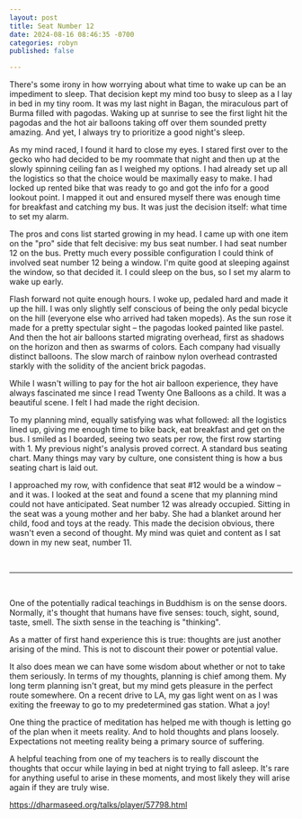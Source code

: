 ```yaml
---
layout: post
title: Seat Number 12
date: 2024-08-16 08:46:35 -0700
categories: robyn
published: false

---
```

There's some irony in how worrying about what time to wake up can be an impediment to sleep. That decision kept my mind
too busy to sleep as a I lay in bed in my tiny room. It was my last night in Bagan, the miraculous part of Burma filled
with pagodas. Waking up at sunrise to see the first light hit the pagodas and the hot air balloons taking off over them
sounded pretty amazing. And yet, I always try to prioritize a good night's sleep.

As my mind raced, I found it hard to close my eyes. I stared first over to the gecko who had decided to be my roommate
that night and then up at the slowly spinning ceiling fan as I weighed my options. I had already set up all the
logistics so that the choice would be maximally easy to make. I had locked up rented bike that was ready to go and got
the info for a good lookout point. I mapped it out and ensured myself there was enough time for breakfast and catching
my bus. It was just the decision itself: what time to set my alarm.

The pros and cons list started growing in my head. I came up with one item on the "pro" side that felt decisive: my bus
seat number. I had seat number 12 on the bus. Pretty much every possible configuration I could think of involved seat
number 12 being a window. I'm quite good at sleeping against the window, so that decided it. I could sleep on the bus,
so I set my alarm to wake up early.

Flash forward not quite enough hours. I woke up, pedaled hard and made it up the hill. I was only slightly self
conscious of being the only pedal bicycle on the hill (everyone else who arrived had taken mopeds). As the sun rose it
made for a pretty spectular sight – the pagodas looked painted like pastel. And then the hot air balloons started
migrating overhead, first as shadows on the horizon and then as swarms of colors. Each company had visually distinct
balloons. The slow march of rainbow nylon overhead contrasted starkly with the solidity of the ancient brick pagodas.

While I wasn't willing to pay for the hot air balloon experience, they have always fascinated me since I read Twenty One
Balloons as a child. It was a beautiful scene. I felt I had made the right decision.

To my planning mind, equally satisfying was what followed: all the logistics lined up, giving me enough time to bike
back, eat breakfast and get on the bus. I smiled as I boarded, seeing two seats per row, the first row starting with 1.
My previous night's analysis proved correct. A standard bus seating chart. Many things may vary by culture, one
consistent thing is how a bus seating chart is laid out.

I approached my row, with confidence that seat #12 would be a window – and it was. I looked at the seat and found a
scene that my planning mind could not have anticipated. Seat number 12 was already occupied. Sitting in the seat was a
young mother and her baby. She had a blanket around her child, food and toys at the ready. This made the decision
obvious, there wasn't even a second of thought. My mind was quiet and content as I sat down in my new seat, number 11.

<br>

---

<br>

One of the potentially radical teachings in Buddhism is on the sense doors. Normally, it's thought that humans have five
senses: touch, sight, sound, taste, smell. The sixth sense in the teaching is "thinking".

As a matter of first hand experience this is true: thoughts are just another arising of the mind. This is not to
discount their power or potential value.

It also does mean we can have some wisdom about whether or not to take them seriously. In terms of my thoughts, planning
is chief among them. My long term planning isn't great, but my mind gets pleasure in the perfect route somewhere. On a
recent drive to LA, my gas light went on as I was exiting the freeway to go to my predetermined gas station. What a joy!

One thing the practice of meditation has helped me with though is letting go of the plan when it meets reality. And to
hold thoughts and plans loosely. Expectations not meeting reality being a primary source of suffering.

A helpful teaching from one of my teachers is to really discount the thoughts that occur while laying in bed at night
trying to fall asleep. It's rare for anything useful to arise in these moments, and most likely they will arise again if
they are truly wise.

https://dharmaseed.org/talks/player/57798.html
